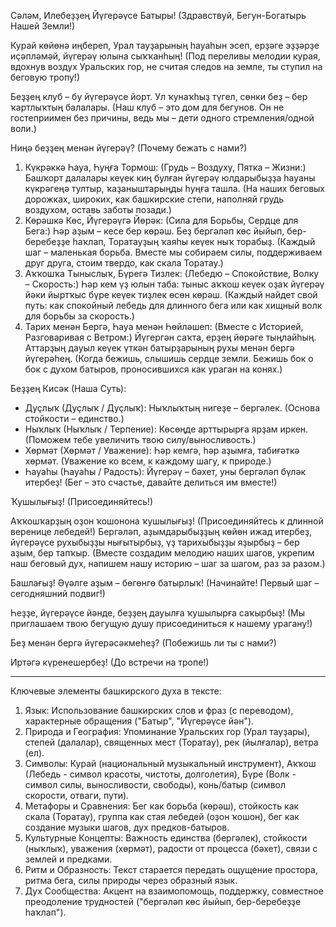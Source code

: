 Сәләм, Илебеҙҙең Йүгерәүсе Батыры! (Здравствуй, Бегун-Богатырь Нашей Земли!)

Курай көйөнә иңбереп, Урал тауҙарының һауаһын эсеп, ерҙәге эҙҙәрҙе иҫәпләмәй, йүгерәү юлына сыҡҡанһың! (Под переливы мелодии курая, вдохнув воздух Уральских гор, не считая следов на земле, ты ступил на беговую тропу!)

Беҙҙең клуб – бу йүгерәүсе йорт. Ул ҡунаҡһыҙ түгел, сөнки беҙ – бер ҡартлыҡтың балалары. (Наш клуб – это дом для бегунов. Он не гостеприимен без причины, ведь мы – дети одного стремления/одной воли.)

Ниңә беҙҙең менән йүгерәү? (Почему бежать с нами?)

1.  Күкрәккә Һауа, Һуңға Тормош: (Грудь – Воздуху, Пятка – Жизни:) Башҡорт далалары кеүек киң булған йүгерәү юлдарыбыҙҙа һауаны күкрәгеңә тултыр, ҡаҙаныштарыңды һуңға ташла. (На наших беговых дорожках, широких, как башкирские степи, наполняй грудь воздухом, оставь заботы позади.)
2.  Көрәшкә Көс, Йүгерәүгә Йөрәк: (Сила для Борьбы, Сердце для Бега:) Һәр аҙым – кесе бер көрәш. Беҙ бергәләп көс йыйып, бер-беребеҙҙе һаҡлап, Торатауҙың ҡаяһы кеүек ныҡ торабыҙ. (Каждый шаг – маленькая борьба. Вместе мы собираем силы, поддерживаем друг друга, стоим твердо, как скала Торатау.)
3.  Аҡҡошҡа Тыныслыҡ, Бүрегә Тизлек: (Лебедю – Спокойствие, Волку – Скорость:) Һәр кем үҙ юлын таба: тыныс аҡҡош кеүек оҙаҡ йүгерәү йәки йыртҡыс бүре кеүек тиҙлек өсөн көрәш. (Каждый найдет свой путь: как спокойный лебедь для длинного бега или как хищный волк для борьбы за скорость.)
4.  Тарих менән Бергә, Һауа менән Һөйләшеп: (Вместе с Историей, Разговаривая с Ветром:) Йүгергән саҡта, ерҙең йөрәге тыңлайһың. Аттарҙың дауыл кеүек үткән батырҙарының рухы менән бергә йүгерәһең. (Когда бежишь, слышишь сердце земли. Бежишь бок о бок с духом батыров, проносившихся как ураган на конях.)

Беҙҙең Кисәк (Наша Суть):

*   Дуҫлыҡ (Дуҫлыҡ / Дуҫлыҡ): Ныҡлыҡтың нигеҙе – бергәлек. (Основа стойкости – единство.)
*   Ныҡлыҡ (Ныҡлыҡ / Терпение): Көсөңде арттырырға ярҙам иркен. (Поможем тебе увеличить твою силу/выносливость.)
*   Хөрмәт (Хөрмәт / Уважение): Һәр кемгә, һәр аҙымға, табиғәткә хөрмәт. (Уважение ко всем, к каждому шагу, к природе.)
*   Һауаһы (Һауаһы / Радость): Йүгерәү – бәхет, уны бергәләп бүләк итербеҙ! (Бег – это счастье, давайте делиться им вместе!)

Ҡушылығыҙ! (Присоединяйтесь!)

Аҡҡошҡарҙың оҙон ҡошонона ҡушылығыҙ! (Присоединяйтесь к длинной веренице лебедей!) Бергәләп, аҙымдарыбыҙҙың көйөн ижад итербеҙ, йүгерәүсе рухыбыҙҙы нығытырбыҙ, үҙ тарихыбыҙҙы яҙырбыҙ – бер аҙым, бер тапҡыр. (Вместе создадим мелодию наших шагов, укрепим наш беговый дух, напишем нашу историю – шаг за шагом, раз за разом.)

Башлағыҙ! Әүәлге аҙым – бөгөнгө батырлыҡ! (Начинайте! Первый шаг – сегодняшний подвиг!)

Һеҙҙе, йүгерәүсе йәнде, беҙҙең дауылға ҡушылырға саҡырбыҙ! (Мы приглашаем твою бегущую душу присоединиться к нашему урагану!)

Беҙ менән бергә йүгерәсәкмеһеҙ? (Побежишь ли ты с нами?)

Иртәгә күренешербеҙ! (До встречи на тропе!)

---

Ключевые элементы башкирского духа в тексте:

1.  Язык: Использование башкирских слов и фраз (с переводом), характерные обращения ("Батыр", "Йүгерәүсе йән").
2.  Природа и География: Упоминание Уральских гор (Урал тауҙары), степей (далалар), священных мест (Торатау), рек (йылғалар), ветра (ел).
3.  Символы: Курай (национальный музыкальный инструмент), Аҡҡош (Лебедь - символ красоты, чистоты, долголетия), Бүре (Волк - символ силы, выносливости, свободы), конь/батыр (символ скорости, отваги, пути).
4.  Метафоры и Сравнения: Бег как борьба (көрәш), стойкость как скала (Торатау), группа как стая лебедей (оҙон ҡошон), бег как создание музыки шагов, дух предков-батыров.
5.  Культурные Концепты: Важность единства (бергәлек), стойкости (ныҡлыҡ), уважения (хөрмәт), радости от процесса (бәхет), связи с землей и предками.
6.  Ритм и Образность: Текст старается передать ощущение простора, ритма бега, силы природы через образный язык.
7.  Дух Сообщества: Акцент на взаимопомощь, поддержку, совместное преодоление трудностей ("бергәләп көс йыйып, бер-беребеҙҙе һаҡлап").